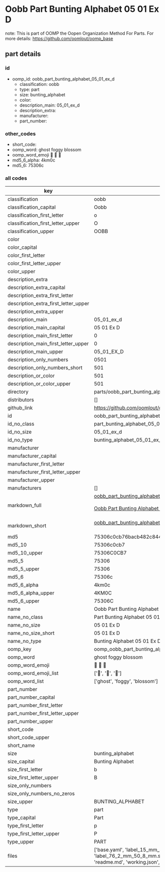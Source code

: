 # Oobb Part Bunting Alphabet 05 01 Ex D  

note: This is part of OOMP the Oopen Organization Method For Parts. For more details: https://github.com/oomlout/oomp_base

##  part details





### id
* oomp_id: oobb_part_bunting_alphabet_05_01_ex_d
  * classification: oobb
  * type: part
  * size: bunting_alphabet
  * color: 
  * description_main: 05_01_ex_d
  * description_extra: 
  * manufacturer: 
  * part_number: 

### other_codes
* short_code: 
* oomp_word: ghost foggy blossom
* oomp_word_emoji :ghost: :foggy: :blossom:
* md5_6_alpha: 4km0c
* md5_6: 75306c

### all codes 
| key | value |  
| --- | --- |  
| classification | oobb |  
| classification_capital | Oobb |  
| classification_first_letter | o |  
| classification_first_letter_upper | O |  
| classification_upper | OOBB |  
| color |  |  
| color_capital |  |  
| color_first_letter |  |  
| color_first_letter_upper |  |  
| color_upper |  |  
| description_extra |  |  
| description_extra_capital |  |  
| description_extra_first_letter |  |  
| description_extra_first_letter_upper |  |  
| description_extra_upper |  |  
| description_main | 05_01_ex_d |  
| description_main_capital | 05 01 Ex D |  
| description_main_first_letter | 0 |  
| description_main_first_letter_upper | 0 |  
| description_main_upper | 05_01_EX_D |  
| description_only_numbers | 0501 |  
| description_only_numbers_short | 501 |  
| description_or_color | 501 |  
| description_or_color_upper | 501 |  
| directory | parts/oobb_part_bunting_alphabet_05_01_ex_d |  
| distributors | [] |  
| github_link | https://github.com/oomlout/oomlout_oomp_part_src/tree/main/parts/oobb_part_bunting_alphabet_05_01_ex_d/working |  
| id | oobb_part_bunting_alphabet_05_01_ex_d |  
| id_no_class | part_bunting_alphabet_05_01_ex_d |  
| id_no_size | 05_01_ex_d |  
| id_no_type | bunting_alphabet_05_01_ex_d |  
| manufacturer |  |  
| manufacturer_capital |  |  
| manufacturer_first_letter |  |  
| manufacturer_first_letter_upper |  |  
| manufacturer_upper |  |  
| manufacturers | [] |  
| markdown_full | [oobb_part_bunting_alphabet_05_01_ex_d](https://github.com/oomlout/oomlout_oomp_part_src/tree/main/parts/oobb_part_bunting_alphabet_05_01_ex_d/working)<br>[](https://github.com/oomlout/oomlout_oomp_part_src/tree/main/parts/oobb_part_bunting_alphabet_05_01_ex_d/working)<br>[Oobb Part Bunting Alphabet 05 01 Ex D](https://github.com/oomlout/oomlout_oomp_part_src/tree/main/parts/oobb_part_bunting_alphabet_05_01_ex_d/working)<br><br> |  
| markdown_short | [oobb_part_bunting_alphabet_05_01_ex_d](https://github.com/oomlout/oomlout_oomp_part_src/tree/main/parts/oobb_part_bunting_alphabet_05_01_ex_d/working)<br><br> |  
| md5 | 75306c0cb76bacb482c8443d61bfb4b8 |  
| md5_10 | 75306c0cb7 |  
| md5_10_upper | 75306C0CB7 |  
| md5_5 | 75306 |  
| md5_5_upper | 75306 |  
| md5_6 | 75306c |  
| md5_6_alpha | 4km0c |  
| md5_6_alpha_upper | 4KM0C |  
| md5_6_upper | 75306C |  
| name | Oobb Part Bunting Alphabet 05 01 Ex D |  
| name_no_class | Part Bunting Alphabet 05 01 Ex D |  
| name_no_size | 05 01 Ex D |  
| name_no_size_short | 05 01 Ex D |  
| name_no_type | Bunting Alphabet 05 01 Ex D |  
| oomp_key | oomp_oobb_part_bunting_alphabet_05_01_ex_d |  
| oomp_word | ghost foggy blossom |  
| oomp_word_emoji | :ghost: :foggy: :blossom: |  
| oomp_word_emoji_list | [':ghost:', ':foggy:', ':blossom:'] |  
| oomp_word_list | ['ghost', 'foggy', 'blossom'] |  
| part_number |  |  
| part_number_capital |  |  
| part_number_first_letter |  |  
| part_number_first_letter_upper |  |  
| part_number_upper |  |  
| short_code |  |  
| short_code_upper |  |  
| short_name |  |  
| size | bunting_alphabet |  
| size_capital | Bunting Alphabet |  
| size_first_letter | b |  
| size_first_letter_upper | B |  
| size_only_numbers |  |  
| size_only_numbers_no_zeros |  |  
| size_upper | BUNTING_ALPHABET |  
| type | part |  
| type_capital | Part |  
| type_first_letter | p |  
| type_first_letter_upper | P |  
| type_upper | PART |  
| files | ['base.yaml', 'label_15_mm_30_mm.pdf', 'label_15_mm_30_mm.svg', 'label_76_2_mm_50_8_mm.pdf', 'label_76_2_mm_50_8_mm.svg', 'label_oomlout_76_2_mm_50_8_mm.pdf', 'label_oomlout_76_2_mm_50_8_mm.svg', 'readme.md', 'working.json', 'working.yaml'] |  

